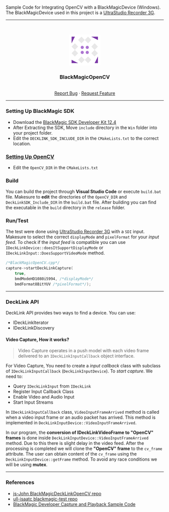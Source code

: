 Sample Code for Integrating OpenCV with a BlackMagicDevice (Windows). The BlackMagicDevice used in this project is a [UltraStudio Recorder 3G](https://www.blackmagicdesign.com/products/ultrastudio/techspecs/W-DLUS-12).

---

<!-- PROJECT LOGO -->
<br />
<p style="text-align: center" align="center">
  <a href="https://github.com/kana800/BlackMagicOpenCV">
  <img src="blackmagicopencv.png" alt="Girl in a jacket"> 
  </a>

  <h3 align="center">BlackMagicOpenCV</h3>
  <p align="center">
    <br />
    <a href="https://github.com/kana800/BlackMagicOpenCV/issues">Report Bug</a>
    ·
    <a href="https://github.com/kana800/BlackMagicOpenCV/issues">Request Feature</a>
  </p>
</p>

---

### Setting Up BlackMagic SDK

- Download the [BlackMagic SDK Developer Kit 12.4](https://www.blackmagicdesign.com/developer/) 
- After Extracting the SDK, Move `include` directory in the `Win` folder into your project folder.
- Edit the `DECKLINK_SDK_INCLUDE_DIR` in the `CMakeLists.txt` to the correct location.

### [Setting Up OpenCV](https://www.youtube.com/watch?v=m9HBM1m_EMU)

- Edit the `OpenCV_DIR` in the `CMakeLists.txt`

### Build

You can build the project through **Visual Studio Code** or execute `build.bat` file. Makesure to **edit** the directories of the `OpenCV_DIR` and `DeckLinkSDK_Include_DIR` in the `build.bat` file. After building you can find the executable in the `build` directory in the `release` folder. 

### Run/Test

The test were done using [UltraStudio Recorder 3G](https://www.blackmagicdesign.com/products/ultrastudio/techspecs/W-DLUS-12) with a `SDI` input. Makesure to select the correct `displayMode` and `pixelFormat` for your *input feed*. To check if the *input feed* is compatible you can use `IDeckLinkDevice::doesItSupportDisplayMode` or `IDeckLinkInput::DoesSupportVideoMode` method.

```c++
/*BlackMagicOpenCV.cpp*/
capture->startDeckLinkCapture(
    true,
    bmdModeHD1080i5994, /*displayMode*/
    bmdFormat8BitYUV /*pixelFormat*/);
```

---

### DeckLink API

DeckLink API provides two ways to find a device. You can use:
- IDeckLinkIterator
- IDeckLinkDiscovery

#### Video Capture, How it works? 

> Video Capture operates in a push model with each video frame delivered to an `IDeckLinkInputCallback` object interface.

For Video Capture, You need to create a *input callback* class with subclass of `IDeckLinkInputCallback` (`DeckLinkInputDevice`). To *start capture*. We need to: 
- Query `IDeckLinkInput` from `IDeckLink`
- Register Input Callback Class
- Enable Video and Audio Input
- Start Input Streams
    

In `IDeckLinkInputCallback` class, `VideoInputFrameArrived` method is called when a video input frame or an audio packet has arrived. This method is implemented in `DeckLinkInputDevice::VideoInputFrameArrived`.

In our program, the **conversion of IDeckLinkVideoFrame to "OpenCV" frames**  is done inside `DeckLinkInputDevice::VideoInputFrameArrived` method. Due to this there is slight delay in the video feed. After the processing is completed we will clone the **"OpenCV" frame** to the `cv_frame` attribute. The user can obtain content of the `cv_frame` using the `DeckLinkInputDevice::getFrame` method. To avoid any race conditions we will be using **mutex**.  


---

### References

- [js-John BlackMagicDeckLinkOpenCV repo](https://github.com/js-john/Blackmagic-DeckLink-Opencv)
- [ull-isaatc blackmagic-test repo](https://github.com/ull-isaatc/blackmagic-test)
- [BlackMagic Developer Capture and Playback Sample Code](https://www.blackmagicdesign.com/developer/product/capture-and-playback)
